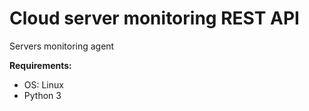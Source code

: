 # Cloud server monitoring REST API
Servers monitoring agent

**Requirements:**

 - OS: Linux
 - Python 3
